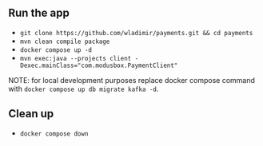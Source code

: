 ## Run the app

* `git clone https://github.com/wladimir/payments.git && cd payments`
* `mvn clean compile package`
* `docker compose up -d`
* `mvn exec:java --projects client -Dexec.mainClass="com.modusbox.PaymentClient"`

NOTE: for local development purposes replace docker compose command with `docker compose up db migrate kafka -d`.

## Clean up

* `docker compose down`

